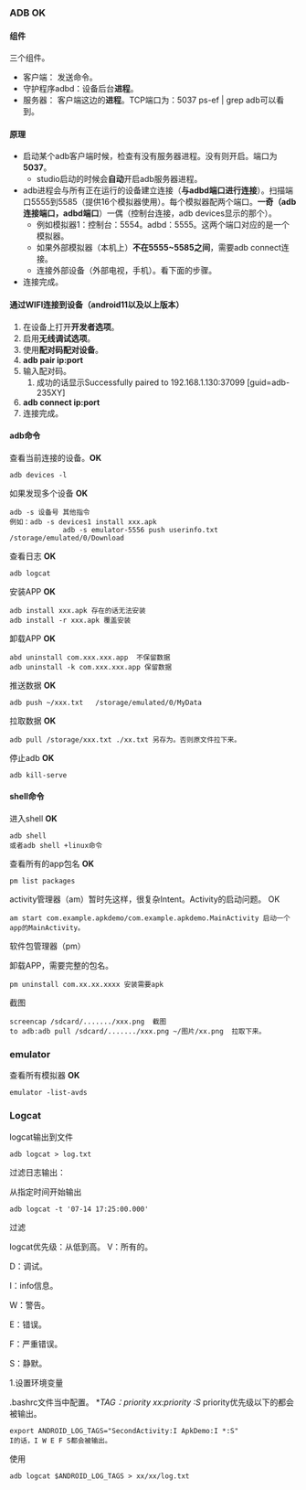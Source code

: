 ### ADB OK

#### 组件

三个组件。

- 客户端：	发送命令。
- 守护程序adbd：设备后台**进程**。
- 服务器：	客户端这边的**进程**。TCP端口为：5037 ps-ef | grep adb可以看到。

#### 原理

- 启动某个adb客户端时候，检查有没有服务器进程。没有则开启。端口为**5037**。
  - studio启动的时候会**自动**开启adb服务器进程。
- adb进程会与所有正在运行的设备建立连接（**与adbd端口进行连接**）。扫描端口5555到5585（提供16个模拟器使用）。每个模拟器配两个端口。**一奇（adb连接端口，adbd端口**）一偶（控制台连接，adb devices显示的那个）。
  - 例如模拟器1：控制台：5554。adbd：5555。这两个端口对应的是一个模拟器。
  - 如果外部模拟器（本机上）**不在5555~5585之间**，需要adb connect连接。
  - 连接外部设备（外部电视，手机）。看下面的步骤。
- 连接完成。

#### 通过WIFI连接到设备（android11以及以上版本）

1. 在设备上打开**开发者选项**。
2. 启用**无线调试选项**。
3. 使用**配对码配对设备**。
4. **adb pair ip:port**
5. 输入配对码。
   1. 成功的话显示Successfully paired to 192.168.1.130:37099 [guid=adb-235XY]
6. **adb connect ip:port**
7. 连接完成。

#### adb命令

查看当前连接的设备。**OK**

```
adb devices -l
```

如果发现多个设备 **OK**

```
adb -s 设备号 其他指令
例如：adb -s devices1 install xxx.apk
			 adb -s emulator-5556 push userinfo.txt /storage/emulated/0/Download
```

查看日志 **OK**

```
adb logcat
```

安装APP **OK**

```
adb install xxx.apk 存在的话无法安装
adb install -r xxx.apk 覆盖安装
```

卸载APP **OK**

```
abd uninstall com.xxx.xxx.app  不保留数据
adb uninstall -k com.xxx.xxx.app 保留数据
```

推送数据 **OK**

```
adb push ~/xxx.txt   /storage/emulated/0/MyData
```

拉取数据 **OK**

```
adb pull /storage/xxx.txt ./xx.txt 另存为。否则原文件拉下来。
```

停止adb  **OK**

```
adb kill-serve
```

#### shell命令

进入shell **OK**

```
adb shell
或者adb shell +linux命令
```

 查看所有的app包名 **OK**

```
pm list packages 
```

activity管理器（am）暂时先这样，很复杂Intent。Activity的启动问题。 OK

```
am start com.example.apkdemo/com.example.apkdemo.MainActivity 启动一个app的MainActivity。  
```

软件包管理器（pm）

卸载APP，需要完整的包名。

```
pm uninstall com.xx.xx.xxxx 安装需要apk
```

截图

```
screencap /sdcard/......./xxx.png  截图
to adb:adb pull /sdcard/......./xxx.png ~/图片/xx.png  拉取下来。
```



### emulator

查看所有模拟器 **OK**

```
emulator -list-avds
```

### Logcat

logcat输出到文件

```
adb logcat > log.txt
```

过滤日志输出：

从指定时间开始输出

```
adb logcat -t '07-14 17:25:00.000'
```

过滤

logcat优先级：从低到高。
V：所有的。

D：调试。

I：info信息。

W：警告。

E：错误。

F：严重错误。

S：静默。

1.设置环境变量

.bashrc文件当中配置。
**TAG：priority <space> xx:priority *:S**
priority优先级以下的都会被输出。

```
export ANDROID_LOG_TAGS="SecondActivity:I ApkDemo:I *:S"  
I的话，I W E F S都会被输出。
```

使用

```
adb logcat $ANDROID_LOG_TAGS > xx/xx/log.txt
```

